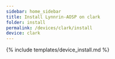 ```yaml
---
sidebar: home_sidebar
title: Install Lynnrin-AOSP on clark
folder: install
permalink: /devices/clark/install
device: clark
---
```

{% include templates/device_install.md %}
